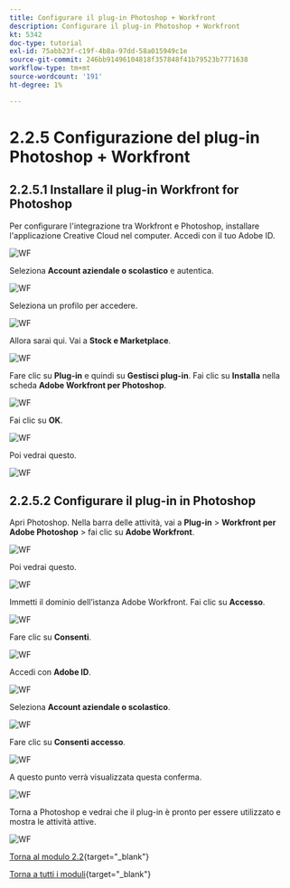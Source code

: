 ```yaml
---
title: Configurare il plug-in Photoshop + Workfront
description: Configurare il plug-in Photoshop + Workfront
kt: 5342
doc-type: tutorial
exl-id: 75abb23f-c19f-4b8a-97dd-58a015949c1e
source-git-commit: 246bb91496104818f357848f41b79523b7771638
workflow-type: tm+mt
source-wordcount: '191'
ht-degree: 1%

---
```


# 2.2.5 Configurazione del plug-in Photoshop + Workfront

## 2.2.5.1 Installare il plug-in Workfront for Photoshop

Per configurare l&#39;integrazione tra Workfront e Photoshop, installare l&#39;applicazione Creative Cloud nel computer. Accedi con il tuo Adobe ID.

![WF](./images/wf1.png)

Seleziona **Account aziendale o scolastico** e autentica.

![WF](./images/wf2.png)

Seleziona un profilo per accedere.

![WF](./images/wf3.png)

Allora sarai qui. Vai a **Stock e Marketplace**.

![WF](./images/wf4.png)

Fare clic su **Plug-in** e quindi su **Gestisci plug-in**. Fai clic su **Installa** nella scheda **Adobe Workfront per Photoshop**.

![WF](./images/wf5.png)

Fai clic su **OK**.

![WF](./images/wf6.png)

Poi vedrai questo.

![WF](./images/wf7.png)

## 2.2.5.2 Configurare il plug-in in Photoshop

Apri Photoshop. Nella barra delle attività, vai a **Plug-in** > **Workfront per Adobe Photoshop** > fai clic su **Adobe Workfront**.

![WF](./images/wf8.png)

Poi vedrai questo.

![WF](./images/wf9.png)

Immetti il dominio dell’istanza Adobe Workfront. Fai clic su **Accesso**.

![WF](./images/wf10.png)

Fare clic su **Consenti**.

![WF](./images/wf11.png)

Accedi con **Adobe ID**.

![WF](./images/wf12.png)

Seleziona **Account aziendale o scolastico**.

![WF](./images/wf13.png)

Fare clic su **Consenti accesso**.

![WF](./images/wf14.png)

A questo punto verrà visualizzata questa conferma.

![WF](./images/wf15.png)

Torna a Photoshop e vedrai che il plug-in è pronto per essere utilizzato e mostra le attività attive.

![WF](./images/wf16.png)

[Torna al modulo 2.2](./workfront.md){target="_blank"}

[Torna a tutti i moduli](./../../../overview.md){target="_blank"}
